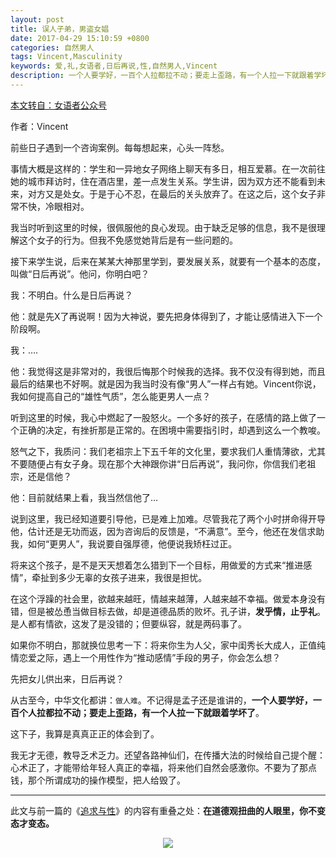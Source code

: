 ```yaml
---
layout: post
title: 误人子弟，男盗女娼
date: 2017-04-29 15:10:59 +0800
categories: 自然男人
tags: Vincent,Masculinity
keywords: 爱,礼,女语者,日后再说,性,自然男人,Vincent
description: 一个人要学好，一百个人拉都拉不动；要走上歪路，有一个人拉一下就跟着学坏了
---
```

 [本文转自：女语者公众号](https://mp.weixin.qq.com/mp/appmsg/show?__biz=MjM5ODk1NDQ4MQ==&appmsgid=10000079&itemidx=1&mpshare=1&scene=1&srcid=0406zGt1C2HhyaFTahaF6wEw&uin=&key=&ascene=1&devicetype=Windows+7&version=62040143&lang=zh_CN&winzoom=1)

作者：Vincent

前些日子遇到一个咨询案例。每每想起来，心头一阵愁。

事情大概是这样的：学生和一异地女子网络上聊天有多日，相互爱慕。在一次前往她的城市拜访时，住在酒店里，差一点发生关系。学生讲，因为双方还不能看到未来，对方又是处女。于是于心不忍，在最后的关头放弃了。在这之后，这个女子非常不快，冷眼相对。

我当时听到这里的时候，很佩服他的良心发现。由于缺乏足够的信息，我不是很理解这个女子的行为。但我不免感觉她背后是有一些问题的。

接下来学生说，后来在某某大神那里学到，要发展关系，就要有一个基本的态度，叫做“日后再说”。他问，你明白吧？

我：不明白。什么是日后再说？

他：就是先X了再说啊！因为大神说，要先把身体得到了，才能让感情进入下一个阶段啊。

我：….

他：我觉得这是非常对的，我很后悔那个时候我的选择。我不仅没有得到她，而且最后的结果也不好啊。就是因为我当时没有像“男人”一样占有她。Vincent你说，我如何提高自己的“雄性气质”，怎么能更男人一点？

听到这里的时候，我心中燃起了一股怒火。一个多好的孩子，在感情的路上做了一个正确的决定，有挫折那是正常的。在困境中需要指引时，却遇到这么一个教唆。

怒气之下，我质问：我们老祖宗上下五千年的文化里，要求我们人重情薄欲，尤其不要随便占有女子身。现在那个大神跟你讲“日后再说”，我问你，你信我们老祖宗，还是信他？

他：目前就结果上看，我当然信他了…

说到这里，我已经知道要引导他，已是难上加难。尽管我花了两个小时拼命得开导他，估计还是无功而返，因为咨询后的反馈是，“不满意”。至今，他还在发信求助我，如何“更男人”，我说要自强厚德，他便说我矫枉过正。

将来这个孩子，是不是天天想着怎么猎到下一个目标，用做爱的方式来“推进感情”，牵扯到多少无辜的女孩子进来，我很是担忧。

在这个浮躁的社会里，欲越来越旺，情越来越薄，人越来越不幸福。做爱本身没有错，但是被怂恿当做目标去做，却是道德品质的败坏。孔子讲，**发乎情，止乎礼**。是人都有情欲，这发了是没错的；但要纵容，就是两码事了。

如果你不明白，那就换位思考一下：将来你生为人父，家中闺秀长大成人，正值纯情恋爱之际，遇上一个用性作为“推动感情”手段的男子，你会怎么想？

先把女儿供出来，日后再说？

从古至今，中华文化都讲：`做人难`。不记得是孟子还是谁讲的，**一个人要学好，一百个人拉都拉不动；要走上歪路，有一个人拉一下就跟着学坏了**。

这下子，我算是真真正正的体会到了。

我无才无德，教导乏术乏力。还望各路神仙们，在传播大法的时候给自己提个醒：心术正了，才能带给年轻人真正的幸福，将来他们自然会感激你。不要为了那点钱，那个所谓成功的操作模型，把人给毁了。

---
此文与前一篇的《[追求与性](http://www.jianshu.com/p/b264eb4a21da)》的内容有重叠之处：**在道德观扭曲的人眼里，你不变态才变态。**

<center><img src="http://i4.buimg.com/592712/a7167964a8b79c51.png"></center>
